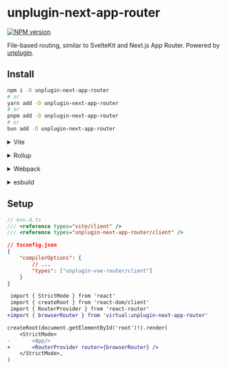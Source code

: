 # unplugin-next-app-router

[![NPM version](https://img.shields.io/npm/v/unplugin-next-app-router?color=a1b858&label=)](https://www.npmjs.com/package/unplugin-next-app-router)

File-based routing, similar to SvelteKit and Next.js App Router. Powered by [unplugin](https://github.com/unjs/unplugin).

## Install

```bash
npm i -D unplugin-next-app-router
# or
yarn add -D unplugin-next-app-router
# or
pnpm add -D unplugin-next-app-router
# or
bun add -D unplugin-next-app-router
```

<details>
<summary>Vite</summary><br>

```ts
// vite.config.ts
import NextAppRouter from 'unplugin-next-app-router/vite'

export default defineConfig({
    plugins: [
        NextAppRouter({
            /* options */
        }),
    ],
})
```

<br></details>

<details>
<summary>Rollup</summary><br>

```ts
// rollup.config.js
import NextAppRouter from 'unplugin-next-app-router/rollup'

export default {
    plugins: [
        NextAppRouter({
            /* options */
        }),
    ],
}
```

<br></details>

<details>
<summary>Webpack</summary><br>

```ts
// webpack.config.js
module.exports = {
    /* ... */
    plugins: [
        require('unplugin-next-app-router/webpack')({
            /* options */
        }),
    ],
}
```

<br></details>

<details>
<summary>esbuild</summary><br>

```ts
// esbuild.config.js
import { build } from 'esbuild'
import NextAppRouter from 'unplugin-next-app-router/esbuild'

build({
    plugins: [NextAppRouter()],
})
```

<br></details>

## Setup

```ts
// env.d.ts
/// <reference types="vite/client" />
/// <reference types="unplugin-next-app-router/client" />
```

```json lines
// tsconfig.json
{
    "compilerOptions": {
        // ...
        "types": ["unplugin-vue-router/client"]
    }
}
```

```diff
 import { StrictMode } from 'react'
 import { createRoot } from 'react-dom/client'
 import { RouterProvider } from 'react-router'
+import { browserRouter } from 'virtual:unplugin-next-app-router'

createRoot(document.getElementById('root')!).render(
    <StrictMode>
-       <App/>
+       <RouterProvider router={browserRouter} />
    </StrictMode>,
)
```
